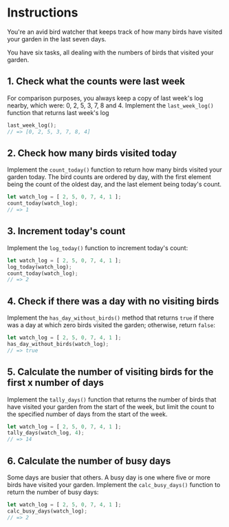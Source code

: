 # Instructions

You're an avid bird watcher that keeps track of how many birds have visited your garden in the last seven days.

You have six tasks, all dealing with the numbers of birds that visited your garden.

## 1. Check what the counts were last week

For comparison purposes, you always keep a copy of last week's log nearby,
which were: 0, 2, 5, 3, 7, 8 and 4. Implement the `last_week_log()` function
that returns last week's log

```rust
last_week_log();
// => [0, 2, 5, 3, 7, 8, 4]
```

## 2. Check how many birds visited today

Implement the `count_today()` function to return how many birds visited your garden today. The bird counts are ordered by day, with the first element being the count of the oldest day, and the last element being today's count.

```rust
let watch_log = [ 2, 5, 0, 7, 4, 1 ];
count_today(watch_log);
// => 1
```

## 3. Increment today's count

Implement the `log_today()` function to increment today's count:

```rust
let watch_log = [ 2, 5, 0, 7, 4, 1 ];
log_today(watch_log);
count_today(watch_log);
// => 2
```

## 4. Check if there was a day with no visiting birds

Implement the `has_day_without_birds()` method that returns `true` if there was a day at which zero birds visited the garden; otherwise, return `false`:

```rust
let watch_log = [ 2, 5, 0, 7, 4, 1 ];
has_day_without_birds(watch_log);
// => true
```

## 5. Calculate the number of visiting birds for the first x number of days

Implement the `tally_days()` function that returns the number of birds that have visited your garden from the start of the week, but limit the count to the specified number of days from the start of the week.

```rust
let watch_log = [ 2, 5, 0, 7, 4, 1 ];
tally_days(watch_log, 4);
// => 14
```

## 6. Calculate the number of busy days

Some days are busier that others. A busy day is one where five or more birds have visited your garden.
Implement the `calc_busy_days()` function to return the number of busy days:

```rust
let watch_log = [ 2, 5, 0, 7, 4, 1 ];
calc_busy_days(watch_log);
// => 2
```
